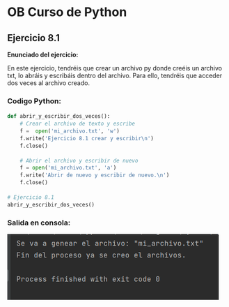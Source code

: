 # OB Curso de Python
## Ejercicio 8.1
**Enunciado del ejercicio:**

En este ejercicio, tendréis que crear un archivo py donde creéis un archivo txt,
lo abráis y escribáis dentro del archivo. Para ello, tendréis que acceder dos veces al archivo creado.

### Codigo Python:

```python
def abrir_y_escribir_dos_veces():
    # Crear el archivo de texto y escribe
    f =  open('mi_archivo.txt', 'w')
    f.write('Ejercicio 8.1 crear y escribir\n')
    f.close()

    # Abrir el archivo y escribir de nuevo
    f = open('mi_archivo.txt', 'a')
    f.write('Abrir de nuevo y escribir de nuevo.\n')
    f.close()

# Ejercicio 8.1
abrir_y_escribir_dos_veces()
```

### Salida en consola:
![Print de pantall ejercicio](img.png)